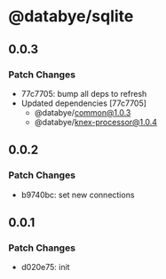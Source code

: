 # @databye/sqlite

## 0.0.3

### Patch Changes

- 77c7705: bump all deps to refresh
- Updated dependencies [77c7705]
  - @databye/common@1.0.3
  - @databye/knex-processor@1.0.4

## 0.0.2

### Patch Changes

- b9740bc: set new connections

## 0.0.1

### Patch Changes

- d020e75: init
